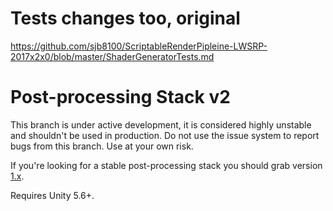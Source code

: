 # Tests changes too, original

https://github.com/sjb8100/ScriptableRenderPipleine-LWSRP-2017x2x0/blob/master/ShaderGeneratorTests.md

# Post-processing Stack v2

This branch is under active development, it is considered highly unstable and shouldn't be used in production. Do not use the issue system to report bugs from this branch. Use at your own risk.

If you're looking for a stable post-processing stack you should grab version [1.x](https://github.com/Unity-Technologies/PostProcessing/tree/v1).

Requires Unity 5.6+.
